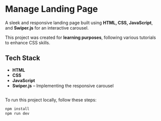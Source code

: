 #  Manage Landing Page  

A sleek and responsive landing page built using **HTML, CSS, JavaScript**, and **Swiper.js** for an interactive carousel.  

This project was created for **learning purposes**, following various tutorials to enhance CSS skills. 

##  Tech Stack  
- **HTML** 
- **CSS** 
- **JavaScript** 
- **Swiper.js** – Implementing the responsive carousel  

##  
To run this project locally, follow these steps:  

```sh
npm install
npm run dev

